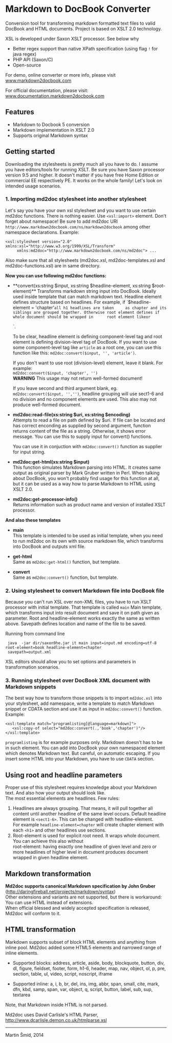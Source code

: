 Markdown to DocBook Converter
=============================

Conversion tool for transforming markdown formatted text files to valid DocBook and HTML documents. Project is based on XSLT 2.0 technology.

XSL is developed under Saxon XSLT processor. See below why
 
   * Better regex support than native XPath specification (using flag `!` for java regex)
   * PHP API (Saxon/C)
   * Open-source

For demo, online converter or more info, please visit  
www.markdown2docbook.com

For official documentation, please visit:  
www.documentation.markdown2docbook.com


Features
--------

   * Markdown to Docbook 5 conversion
   * Markdown implementation in XSLT 2.0
   * Supports original Markdown syntax


Getting started
---------------

Downloading the stylesheets is pretty much all you have to do. I assume you have editors/tools for running XSLT. 
Be sure you have Saxon processor version 9.5 and higher. It doesn't matter if you have free Home Edition or commercial EE respectively PE. It works on the whole family! Let's look on intended usage scenarios.

### 1. Importing md2doc stylesheet into another stylesheet ###
      
Let's say you have your own xsl stylesheet and you want to use certain md2doc functions.
There is nothing easier. Use `<xsl:import>` element. Don't forget about namespace! Be sure to add md2doc URI                `http://www.markdown2docbook.com/ns/markdown2docbook` among other namespace declarations. Example:

    <xsl:stylesheet version="2.0" xmlns:xsl="http://www.w3.org/1999/XSL/Transform"
         xmlns:md2doc="http://www.markdown2docbook.com/ns/md2doc"> ...
         
 Also make sure that all stylesheets (md2doc.xsl, md2doc-templates.xsl and md2doc-functions.xsl) are in same directory.

  **Now you can use following md2doc functions:**
     
  * **convert(xs:string $input, xs:string $headline-element, xs:string $root-element)**  
    Transforms markdown string input into DocBook. Ideally used inside template that can match markdown text. Headline           element defines structure based on headlines. For example, if `$headline-element = 'chapter'` all h1 headlines are taken     as chapter and its siblings are grouped together. Otherwise root element defines if whole document should be wrapped in      root element like `<book>` or `<article>`.

    To be clear, headline element is defining component-level tag and root element is defining division-level tag of             DocBook. If you want to use some component-level tag like `article` as a root one, you can use this function like this:      `md2doc:convert($input, '', 'article')`.
    
    If you don't want to use root (division-level) element, leave it blank. For example:  
    `md2doc:convert($input, 'chapter', '')`  
    **WARNING** This usage may not return well-formed document!
    
    If you leave second and third argument blank, eg. `md2doc:convert($input, '','')`, headline grouping will use sect1-6 and     no division and no component elements are used. This also may not produce well-formed document.

  * **md2doc:read-file(xs:string $uri, xs:string $encoding)**  
    Attempts to read a file on path defined by $uri. If file can be located and has correct enconding as supplied by second      argument, function returns content of the file as a string. Otherwise, it shows error message. You can use this to supply     input for convert() functions.

    You can use it in conjuction with `md2doc:convert()` function as supplier for input string.

  * **md2doc:get-html(xs:string $input)**  
    This function simulates Markdown parsing into HTML. It creates same output as original parser by Mark Gruber written in      Perl. When talking about DocBook, you won't probably find usage for this function at all, but it can be used as a way how     to parse Markdown to HTML using XSLT 2.0.
    
  * **md2doc:get-processor-info()**  
    Returns information such as product name and version of installed XSLT processor.

**And also these templates**

  * **main**  
    This template is intended to be used as initial template, when you need to run md2doc on its own with source markdown        file, which transforms into DocBook and outputs xml file.
  
  * **get-html**  
    Same as `md2doc:get-html()` function, but template.

  * **convert**  
     Same as `md2doc:convert()` function, but template.
 
### 2. Using stylesheet to convert Markdown file into DocBook file ###

Because you can't run XSL over non-XML files, you have to run XSLT processor with initial template. That template is called `main` Main template, which transforms input into result document and save it on path given as parameter. Root and headline-element works exactly the same as written above. Savepath defines location and name of the file to be saved. 

  Running from command line
  
     java  -jar dir/saxon9he.jar it main input=input.md encoding=utf-8 root-element=book headline-element=chapter  
     savepath=output.xml 

  XSL editors should allow you to set options and parameters in transformation scenarios.

### 3. Running stylesheet over DocBook XML document with Markdown snippets ###

The best way how to transform those snippets is to import `md2doc.xsl` into your stylesheet, add namespace, write a template to match Markdown snippet or CDATA section and use it as input in `md2doc:convert()` function. Example:
  
    <xsl:template match="programlisting[@language=markdown]">
       <xsl:copy-of select="md2doc:convert(.,'book','chapter')"/>
    </xsl:template>
    
`programlisting` is for example purposes only. Markdown doesn't has to be in such element. You can add into DocBook your own namespaced element which denotes Markdown text. But careful, on automatic escaping. If you insert some HTML into your Markdown, you have to use `CDATA` section.   
    
Using root and headline parameters 
----------------------------------

Proper use of this stylesheet requires knowledge about your Markdown text. And also how your output should look like.  
The most essential elements are headlines. Few rules:
  
  1. Headlines are always grouping. That means, it will pull together all content until another headline of the same level        occurs. Default headline element is `<sect1-6>`. This can be changed with headline-element.  
     For example `headline-element=chapter` will create chapter element with each `<h1>` and other headlines use sections.
  2. Root-element is used for explicit root need. It wraps whole document. You can achieve this also without  
     root-element: having exactly one headline of given level and zero or more headlines of higher level in document produces      document wrapped in given headline element.


Markdown transformation
-----------------------

**Md2doc supports canonical Markdown specification by John Gruber**  
(http://daringfireball.net/projects/markdown/syntax)  
Other extensions and variants are not supported, but there is workaround: You can use HTML instead of extensions.  
When official blessed and widely accepted specification is released, Md2doc will conform to it.
  

HTML transformation
-------------------

Markdown supports subset of block HTML elements and anything from inline pool. Md2doc added some HTML5 elements and narrowed range of inline elements.

* Supported blocks:
  address, article, aside, body, blockquote, button, div, dl, figure, fieldset, footer, form, h1-6, header, map, nav, object,   ol, p, pre, section, table, ul, video, script, noscript, iframe

* Supported inline:
  a, i, b, br, del, ins, img, abbr, span, small, cite, mark, dfn, kbd, samp, span, var, object, q, script, button, label,      sub, sup, textarea

Note, that Markdown inside HTML is not parsed.  

Md2doc uses David Carlisle's HTML Parser, http://www.dcarlisle.demon.co.uk/htmlparse.xsl


* * * * * * * * * * * * * * * * * * * * * * * * * * * * * * * * * * * * * * * * * * * * * * * * * * * * * * * * * * * * * * 

Martin Šmíd, 2014
